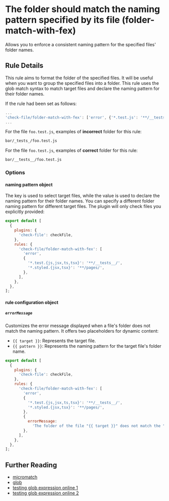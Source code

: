 # The folder should match the naming pattern specified by its file (folder-match-with-fex)

Allows you to enforce a consistent naming pattern for the specified files' folder names.

## Rule Details

This rule aims to format the folder of the specified files. It will be useful when you want to group the specified files into a folder. This rule uses the glob match syntax to match target files and declare the naming pattern for their folder names.

If the rule had been set as follows:

```js
...
'check-file/folder-match-with-fex': ['error', {'*.test.js': '**/__tests__/'}],
...
```

For the file `foo.test.js`, examples of **incorrect** folder for this rule:

```sh
bar/_tests_/foo.test.js
```

For the file `foo.test.js`, examples of **correct** folder for this rule:

```sh
bar/__tests__/foo.test.js
```

### Options

#### naming pattern object

The key is used to select target files, while the value is used to declare the naming pattern for their folder names. You can specify a different folder naming pattern for different target files. The plugin will only check files you explicitly provided:

```js
export default [
  {
    plugins: {
      'check-file': checkFile,
    },
    rules: {
      'check-file/folder-match-with-fex': [
        'error',
        {
          '*.test.{js,jsx,ts,tsx}': '**/__tests__/',
          '*.styled.{jsx,tsx}': '**/pages/',
        },
      ],
    },
  },
];
```

#### rule configuration object

##### `errorMessage`

Customizes the error message displayed when a file's folder does not match the naming pattern. It offers two placeholders for dynamic content:

- `{{ target }}`: Represents the target file.
- `{{ pattern }}`: Represents the naming pattern for the target file's folder name.

```js
export default [
  {
    plugins: {
      'check-file': checkFile,
    },
    rules: {
      'check-file/folder-match-with-fex': [
        'error',
        {
          '*.test.{js,jsx,ts,tsx}': '**/__tests__/',
          '*.styled.{jsx,tsx}': '**/pages/',
        },
        {
          errorMessage:
            'The folder of the file "{{ target }}" does not match the "{{ pattern }}" pattern, see contribute.md for details',
        },
      ],
    },
  },
];
```

## Further Reading

- [micromatch](https://github.com/micromatch/micromatch)
- [glob](<https://en.wikipedia.org/wiki/Glob_(programming)>)
- [testing glob expression online 1](https://globster.xyz)
- [testing glob expression online 2](https://www.digitalocean.com/community/tools/glob)
